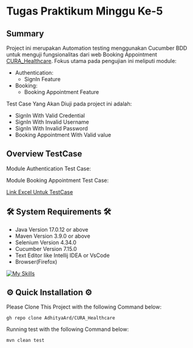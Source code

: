 # Tugas Praktikum Minggu Ke-5


## Summary

Project ini merupakan Automation testing menggunakan Cucumber BDD untuk menguji fungsionalitas dari web Booking Appointment [CURA_Healthcare](https://katalon-demo-cura.herokuapp.com). Fokus utama pada pengujian ini meliputi module:
- Authentication: 
    - SignIn Feature
- Booking:
    - Booking Appointment Feature
    
Test Case Yang Akan Diuji pada project ini adalah:
- SignIn With Valid Credential
- SignIn With Invalid Username
- SignIn With Invalid Password
- Booking Appointment With Valid value

## Overview TestCase
Module Authentication Test Case:
![]()

Module Booking Appointment Test Case:
![]()

[Link Excel Untuk TestCase]()

## 🛠️ System Requirements 🛠️

- Java Version 17.0.12 or above
- Maven Version 3.9.0 or above
- Selenium Version 4.34.0
- Cucumber Version 7.15.0
- Text Editor like Intellij IDEA or VsCode
- Browser(Firefox)
  
[![My Skills](https://skillicons.dev/icons?i=java,maven,selenium,idea,vscode,gherkin,jenkins)](https://skillicons.dev)

## ⚙️ Quick Installation ⚙️

Please Clone This Project with the following Command below:

```
gh repo clone AdhityaArd/CURA_Healthcare
```
Running test with the following Command below:
```
mvn clean test
```


